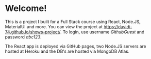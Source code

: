 # Welcome!
This is a project I built for a Full Stack course using React, Node.JS, MaterialUI and more. 
You can view the project at https://davidi-74.github.io/shows-project/.
To login, use username *GithubGuest* and password *abc123*.

The React app is deployed via GitHub pages, two Node.JS servers are hosted at Heroku and the DB's are hosted via MongoDB Atlas.
